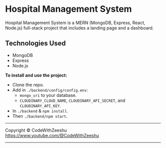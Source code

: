 # Hospital Management System

Hospital Management System is a MERN (MongoDB, Express, React, Node.js) full-stack project that includes a landing page and a dashboard.

## Technologies Used

-   MongoDB
-   Express
-   Node.js

**To install and use the project:**
-   Clone the repo.
-   Add in `./backend/config/config.env`:
    -   `mongo_uri` to your database.
    -   `CLOUDINARY_CLOUD_NAME`, `CLOUDINARY_API_SECRET`, and `CLOUDINARY_API_KEY`.
-   In `./backend` & `npm install`.
-   Then `./backend/npm start`.

---

Copyright © CodeWithZeeshu
https://www.youtube.com/@CodeWithZeeshu

---